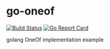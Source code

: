 # go-oneof

[![Build Status](https://travis-ci.org/gertd/go-oneo.svg?branch=master)](https://travis-ci.org/gertd/go-oneo) 
[![Go Report Card](https://goreportcard.com/badge/github.com/gertd/go-oneo)](https://goreportcard.com/report/github.com/gertd/go-oneo) 

golang OneOf implementation example 
